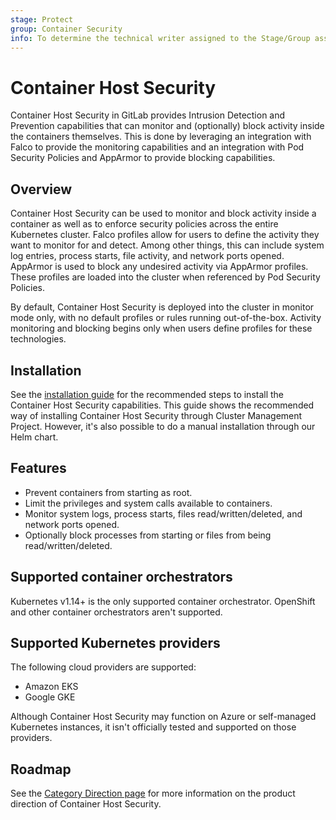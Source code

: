 ```yaml
---
stage: Protect
group: Container Security
info: To determine the technical writer assigned to the Stage/Group associated with this page, see https://about.gitlab.com/handbook/engineering/ux/technical-writing/#designated-technical-writers
---
```


# Container Host Security

Container Host Security in GitLab provides Intrusion Detection and Prevention capabilities that can
monitor and (optionally) block activity inside the containers themselves. This is done by leveraging
an integration with Falco to provide the monitoring capabilities and an integration with Pod
Security Policies and AppArmor to provide blocking capabilities.

## Overview

Container Host Security can be used to monitor and block activity inside a container as well as to
enforce security policies across the entire Kubernetes cluster. Falco profiles allow for users to
define the activity they want to monitor for and detect. Among other things, this can include system
log entries, process starts, file activity, and network ports opened. AppArmor is used to block any
undesired activity via AppArmor profiles. These profiles are loaded into the cluster when
referenced by Pod Security Policies.

By default, Container Host Security is deployed into the cluster in monitor mode only, with no
default profiles or rules running out-of-the-box. Activity monitoring and blocking begins only when
users define profiles for these technologies.

## Installation

See the [installation guide](quick_start_guide.md) for the recommended steps to install the
Container Host Security capabilities. This guide shows the recommended way of installing Container
Host Security through Cluster Management Project. However, it's also possible to do a manual installation through our
Helm chart.

## Features

- Prevent containers from starting as root.
- Limit the privileges and system calls available to containers.
- Monitor system logs, process starts, files read/written/deleted, and network ports opened.
- Optionally block processes from starting or files from being read/written/deleted.

## Supported container orchestrators

Kubernetes v1.14+ is the only supported container orchestrator. OpenShift and other container
orchestrators aren't supported.

## Supported Kubernetes providers

The following cloud providers are supported:

- Amazon EKS
- Google GKE

Although Container Host Security may function on Azure or self-managed Kubernetes instances, it isn't
officially tested and supported on those providers.

## Roadmap

See the [Category Direction page](https://about.gitlab.com/direction/protect/container_host_security/)
for more information on the product direction of Container Host Security.
